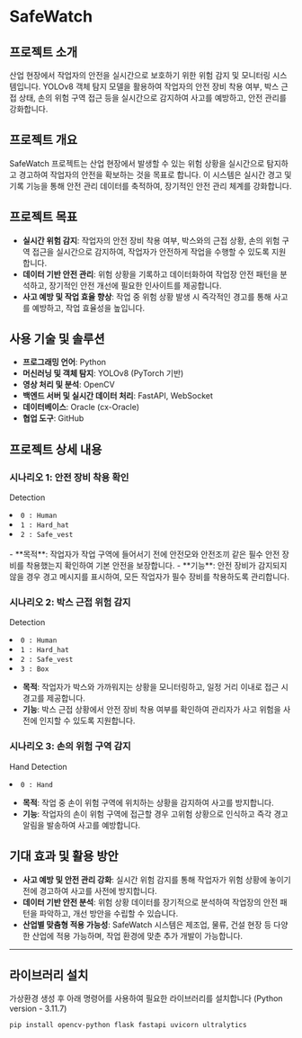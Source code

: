 # SafeWatch

## 프로젝트 소개
산업 현장에서 작업자의 안전을 실시간으로 보호하기 위한 위험 감지 및 모니터링 시스템입니다. YOLOv8 객체 탐지 모델을 활용하여 작업자의 안전 장비 착용 여부, 박스 근접 상태, 손의 위험 구역 접근 등을 실시간으로 감지하여 사고를 예방하고, 안전 관리를 강화합니다.

## 프로젝트 개요
SafeWatch 프로젝트는 산업 현장에서 발생할 수 있는 위험 상황을 실시간으로 탐지하고 경고하여 작업자의 안전을 확보하는 것을 목표로 합니다. 이 시스템은 실시간 경고 및 기록 기능을 통해 안전 관리 데이터를 축적하여, 장기적인 안전 관리 체계를 강화합니다.

## 프로젝트 목표
- **실시간 위험 감지**: 작업자의 안전 장비 착용 여부, 박스와의 근접 상황, 손의 위험 구역 접근을 실시간으로 감지하여, 작업자가 안전하게 작업을 수행할 수 있도록 지원합니다.
- **데이터 기반 안전 관리**: 위험 상황을 기록하고 데이터화하여 작업장 안전 패턴을 분석하고, 장기적인 안전 개선에 필요한 인사이트를 제공합니다.
- **사고 예방 및 작업 효율 향상**: 작업 중 위험 상황 발생 시 즉각적인 경고를 통해 사고를 예방하고, 작업 효율성을 높입니다.

## 사용 기술 및 솔루션
- **프로그래밍 언어**: Python
- **머신러닝 및 객체 탐지**: YOLOv8 (PyTorch 기반)
- **영상 처리 및 분석**: OpenCV
- **백엔드 서버 및 실시간 데이터 처리**: FastAPI, WebSocket
- **데이터베이스**: Oracle (cx-Oracle)
- **협업 도구**: GitHub

## 프로젝트 상세 내용

### 시나리오 1: 안전 장비 착용 확인
Detection
<li><code>0 : Human</code></li>
<li><code>1 : Hard_hat</code></li>
<li><code>2 : Safe_vest</code></li></br>
- **목적**: 작업자가 작업 구역에 들어서기 전에 안전모와 안전조끼 같은 필수 안전 장비를 착용했는지 확인하여 기본 안전을 보장합니다.
- **기능**: 안전 장비가 감지되지 않을 경우 경고 메시지를 표시하여, 모든 작업자가 필수 장비를 착용하도록 관리합니다.

### 시나리오 2: 박스 근접 위험 감지
Detection
<li><code>0 : Human</code></li>
<li><code>1 : Hard_hat</code></li>
<li><code>2 : Safe_vest</code></li>
<li><code>3 : Box</code></li>

- **목적**: 작업자가 박스와 가까워지는 상황을 모니터링하고, 일정 거리 이내로 접근 시 경고를 제공합니다.
- **기능**: 박스 근접 상황에서 안전 장비 착용 여부를 확인하여 관리자가 사고 위험을 사전에 인지할 수 있도록 지원합니다.

### 시나리오 3: 손의 위험 구역 감지
Hand Detection
<li><code>0 : Hand</code></li>

- **목적**: 작업 중 손이 위험 구역에 위치하는 상황을 감지하여 사고를 방지합니다.
- **기능**: 작업자의 손이 위험 구역에 접근할 경우 고위험 상황으로 인식하고 즉각 경고 알림을 발송하여 사고를 예방합니다.

## 기대 효과 및 활용 방안
- **사고 예방 및 안전 관리 강화**: 실시간 위험 감지를 통해 작업자가 위험 상황에 놓이기 전에 경고하여 사고를 사전에 방지합니다.
- **데이터 기반 안전 분석**: 위험 상황 데이터를 장기적으로 분석하여 작업장의 안전 패턴을 파악하고, 개선 방안을 수립할 수 있습니다.
- **산업별 맞춤형 적용 가능성**: SafeWatch 시스템은 제조업, 물류, 건설 현장 등 다양한 산업에 적용 가능하며, 작업 환경에 맞춘 추가 개발이 가능합니다.

-----------------------------------------

## 라이브러리 설치
가상환경 생성 후 아래 명령어를 사용하여 필요한 라이브러리를 설치합니다 (Python version - 3.11.7)
```bash
pip install opencv-python flask fastapi uvicorn ultralytics
